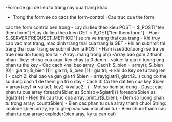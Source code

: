 -Form:de gui de lieu tu trang nay qua trang khac

- Trong the form se co cacs the form-control
-Cau truc cua the form
<form action = "duong dan trang can submt den" method="post/get">
    cac the form control ben trong
<form>
- Lay du lieu theo kieu POST = $_POST["ten them form"]
-Lay du lieu theo kieu GET = $_GET["ten them form"]
- Ham $_SERVER["REQUSET_METHOD"] se tra ve trang thai cua trang
 - Khi truy cap vao mot trang, mac dinh trang thai cua trang la GET
 - khi an subnmit thi trang thai cuar trang se submit den la POST
 - Ham isset(doituong) se tra ve true neu doi tuong ton tai
- Array: mang trong php
    -Array bao gom 2 thanh phan
    - key: chi so cua aray. key chay tu 0 den n
    - value: la gia tri tuong ung phan tu thu key
    - Cac cach khai bao array
        -Cach1:
        $_bien = array();
         $_bien [0]= gia tri;
         $_bien [1]= gia tri;
         $_bien [1]= gia tri; -> khi do key se tu tang len 1
         - cach 2: khai bao va gan gia tri
         $bien = array(giatri1, giatri2...)
         cung co the su dung cach 1 de them gia tri o day
         - Cach 3: Co the dat ten cua key
            $bien = array(key1 => value1, key2 =>value2...)
     - Mot so ham su dung
        - Duyet cac phan tu cua array
        foreach($bien as $chiso=>$giatri){}
        foreach($bien as $giatri){}
        - Hien thi cau truc cua array:print_r($_bien);
        - Dem so luong phan tu trong array: count($bien)
        - Bien cac phan tu cua array thanh chuoi String: imploder(bien array, ky tu ghep vao sau moi phan tu)
        - Bien chuoi thanh cac phan tu cua array: exploder(bien aray, ky tu can cat)
        
        
